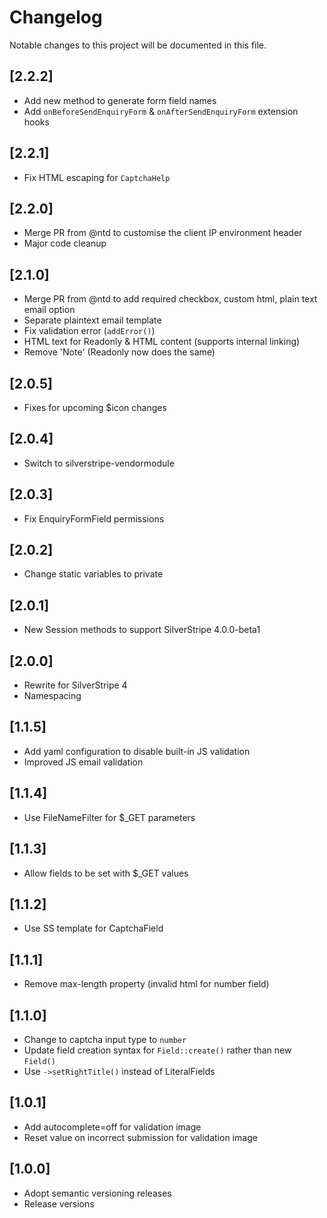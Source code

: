 # Changelog

Notable changes to this project will be documented in this file.

## [2.2.2]

- Add new method to generate form field names
- Add `onBeforeSendEnquiryForm` & `onAfterSendEnquiryForm` extension hooks


## [2.2.1]

- Fix HTML escaping for `CaptchaHelp`


## [2.2.0]

- Merge PR from @ntd to customise the client IP environment header
- Major code cleanup


## [2.1.0]

- Merge PR from @ntd to add required checkbox, custom html, plain text email option
- Separate plaintext email template
- Fix validation error (`addError()`)
- HTML text for Readonly & HTML content (supports internal linking)
- Remove 'Note' (Readonly now does the same)


## [2.0.5]

- Fixes for upcoming $icon changes


## [2.0.4]

- Switch to silverstripe-vendormodule


## [2.0.3]

- Fix EnquiryFormField permissions


## [2.0.2]

- Change static variables to private


## [2.0.1]

- New Session methods to support SilverStripe 4.0.0-beta1


## [2.0.0]

- Rewrite for SilverStripe 4
- Namespacing


## [1.1.5]

- Add yaml configuration to disable built-in JS validation
- Improved JS email validation


## [1.1.4]

- Use FileNameFilter for $_GET parameters


## [1.1.3]

- Allow fields to be set with $_GET values


## [1.1.2]

- Use SS template for CaptchaField


## [1.1.1]

- Remove max-length property (invalid html for number field)


## [1.1.0]

- Change to captcha input type to `number`
- Update field creation syntax for `Field::create()` rather than new `Field()`
- Use `->setRightTitle()` instead of LiteralFields


## [1.0.1]

- Add autocomplete=off for validation image
- Reset value on incorrect submission for validation image


## [1.0.0]

- Adopt semantic versioning releases
- Release versions
